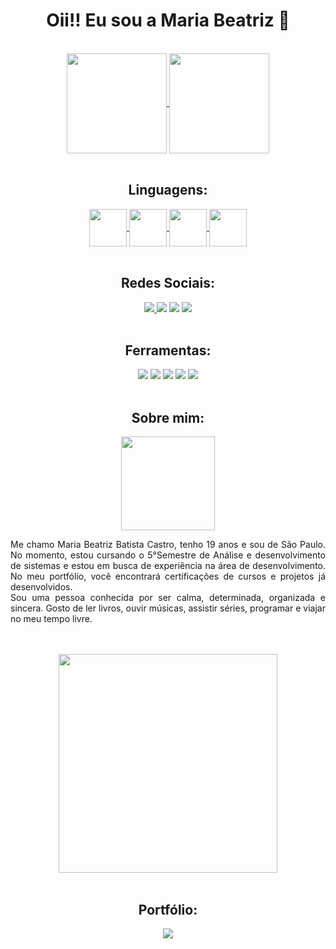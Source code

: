   <h1 align="center">Oii!! Eu sou a Maria Beatriz 👋</h1>
  <br />

  <div align="center" style="display: inline_block">
    <a href="https://github.com/mariabeatrizbc/github-readme-stats">
      <img align="center" height="160em" src="https://github-readme-stats.vercel.app/api?username=mariabeatrizbc&show_icons=true&hide=contribs,prs&cache_seconds=86400&theme=jolly">
    </a>
    <a href="https://github.com/mariabeatrizbc/github-readme-stats">
      <img align="center" height="160em" src="https://github-readme-stats.vercel.app/api/top-langs/?username=mariabeatrizbc&layout=compact&theme=jolly">
    </a>
    <br />
    <br />
  </div>

  <h2 align="center">Linguagens:</h2>
  <div align="center" style="display: inline_block">
    <a href="https://github.com/mariabeatrizbc/github-readme-stats">
      <img align="center" height="60em" src="https://cdn.jsdelivr.net/gh/devicons/devicon@latest/icons/html5/html5-original.svg" />
    </a>
    <a href="https://github.com/mariabeatrizbc/github-readme-stats">
    <img align="center" height="60em" src="https://cdn.jsdelivr.net/gh/devicons/devicon@latest/icons/css3/css3-original.svg" />
    </a>
    <a href="https://github.com/mariabeatrizbc/github-readme-stats">
      <img align="center" height="60em" src="https://cdn.jsdelivr.net/gh/devicons/devicon@latest/icons/javascript/javascript-original.svg" />
    </a>
    <a href="https://github.com/mariabeatrizbc/github-readme-stats">
      <img align="center" height="60em" src="https://cdn.jsdelivr.net/gh/devicons/devicon@latest/icons/java/java-original.svg" />     
    </a>
    <br />
    <br />
  </div>

  <h2 align="center">Redes Sociais:</h2>
  <div align="center" style="display: inline_block">
    <a href="https://www.linkedin.com/in/maria-beatriz-batista-castro-084829243/" target="_blank"><img src="https://img.shields.io/badge/LinkedIn-0077B5?style=for-the-badge&logo=linkedin&logoColor=white"          target="_blank"></img>  </a>
    <a href="https://www.instagram.com/mariabiasz/" target="_blank"><img src="https://img.shields.io/badge/Instagram-E4405F?style=for-the-badge&logo=instagram&logoColor=white" target="_blank"></img></a>
    <a href="https://mail.google.com/mail/u/0/?tab=rm&ogbl#inbox?compose=CllgCJNqLRsNJSqGJZLTnbzLxwwXVFsZkxllFWjnpmShwkXNLShcGkNJlpkmCvbwBSvgpZkCGBq" target="_blank"><img src="https://img.shields.io/badge/Gmail-  D14836?style=for-the-badge&logo=gmail&logoColor=white" target="_blank"></img></a>
    <a href="https://wa.me/5511984165708" target="_blank"><img src="https://img.shields.io/badge/WhatsApp-25D366?style=for-the-badge&logo=whatsapp&logoColor=white" target="_blank"></img></a>
    <br />
    <br />
  </div>

   <h2 align="center">Ferramentas:</h2>
   <div align="center" style="display: inline_block">
     <img src="https://img.shields.io/badge/Figma-F24E1E?style=for-the-badge&logo=figma&logoColor=white">
     <img src="https://img.shields.io/badge/Visual_Studio_Code-0078D4?style=for-the-badge&logo=visual%20studio%20code&logoColor=white">
     <img src="https://img.shields.io/badge/Eclipse-2C2255?style=for-the-badge&logo=eclipse&logoColor=white">
     <img src="https://img.shields.io/badge/GitHub-100000?style=for-the-badge&logo=github&logoColor=white">
     <img src="https://img.shields.io/badge/Canva-%2300C4CC.svg?&style=for-the-badge&logo=Canva&logoColor=white">
     <br />
     <br />
   </div>
   
   <div align="center" style="display: inline_block">
     <h2 align="center">Sobre mim:</h2>
     <img height="150em" src="https://cdn.picrew.me/shareImg/org/202403/1706331_xMrqNI6b.png">
     <p align="justify" text_indent="1em">Me chamo Maria Beatriz Batista Castro, tenho 19 anos e sou de São Paulo. No momento, estou cursando o 5°Semestre de Análise e desenvolvimento de sistemas e estou em busca de experiência na área de desenvolvimento. No meu portfólio, você encontrará certificações de cursos e projetos já desenvolvidos.<br/>Sou uma pessoa conhecida por ser calma, determinada, organizada e sincera. Gosto de ler livros, ouvir músicas, assistir séries, programar e viajar no meu tempo livre.</p>
     <br/>
     <br/>
   </div>

   <div align="center" style="display: inline_block">
     <img align="center" height="350em" src="https://i.pinimg.com/originals/39/38/77/3938775fa4484f170466ecfa6da4e662.gif">
     <br/>
     <br/>
   </div>   

   <div align="center">
     <h2>Portfólio:</h2>
     <a href="#"><img align="center" src="https://img.shields.io/badge/website-000000?style=for-the-badge&logo=About.me&logoColor=white"></a>
   </div>
  
   

